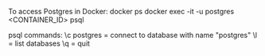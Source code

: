 To access Postgres in Docker:
docker ps
docker exec -it -u postgres <CONTAINER_ID> psql

psql commands:
\c postgres = connect to database with name "postgres"
\l = list databases
\q = quit
